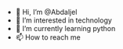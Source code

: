 - 👋 Hi, I’m @Abdaljel
- 👀 I’m interested in technology
- 🌱 I’m currently learning python
- 📫 How to reach me
